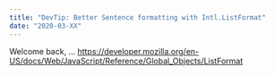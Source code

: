 ```yaml
---
title: "DevTip: Better Sentence formatting with Intl.ListFormat"
date: "2020-03-XX"
---
```


Welcome back, ...
https://developer.mozilla.org/en-US/docs/Web/JavaScript/Reference/Global_Objects/ListFormat